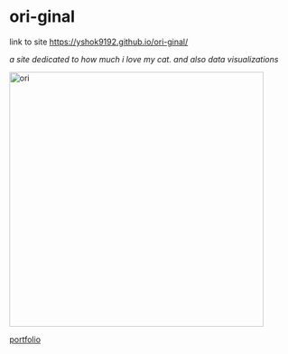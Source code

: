 # ori-ginal

link to site https://yshok9192.github.io/ori-ginal/

*a site dedicated to how much i love my cat. and also data visualizations*

<img src="https://user-images.githubusercontent.com/98067398/150694386-4b53c602-aa3a-463d-a819-92de8ced0e8f.JPG" alt="ori" width="450" height="450">

[portfolio](portfoli-ori/Dataviz_1/)
